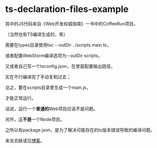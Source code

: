 # ts-declaration-files-example

其中的JS代码来自《Web开发权威指南》一书中的CoffeeRun项目。

（当然也有TS编译生成的，笑）

需要在types目录使用tsc --outDir ../scripts main.ts，

或者配置WebStorm编译选项为--outDir scripts，

又或者自己写一个tsconfig.json，在里面配置输出路径，

实在不行编译完了手动复制过去；

总之，要在scripts目录里生成一个main.js，

才能正常运行。

话说，运行一个**普通的**Web项目应该不是问题。

另外，这**不是**一个Node项目。

之所以有package.json，是为了解决可能存在的ts版本错误导致的编译问题。

来龙去脉请见[博客](https://blog.csdn.net/HermitSun/article/details/96478912)。
